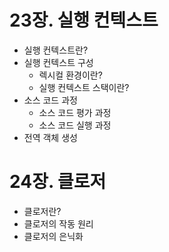 # 23장. 실행 컨텍스트
- 실행 컨텍스트란?
- 실행 컨텍스트 구성
  - 렉시컬 환경이란?
  - 실행 컨텍스트 스택이란?
- 소스 코드 과정
  - 소스 코드 평가 과정
  - 소스 코드 실행 과정
- 전역 객체 생성


# 24장. 클로저
- 클로저란?
- 클로저의 작동 원리
- 클로저의 은닉화